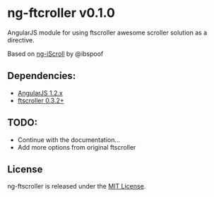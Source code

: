ng-ftcroller v0.1.0
============

AngularJS module for using ftscroller awesome scroller solution as a directive.

Based on [ng-iScroll](https://github.com/ibspoof/ng-iScroll/) by @ibspoof

Dependencies:
---

- [AngularJS 1.2.x](http://angularjs.org/)
- [ftscroller 0.3.2+](https://github.com/ftlabs/ftscroller)

TODO:
---

- Continue with the documentation...
- Add more options from original ftscroller


License
---
ng-ftscroller is released under the [MIT License](http://opensource.org/licenses/MIT).

